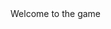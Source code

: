 <!DOCTYPE html>
<html lang="en" dir="ltr">
  <head>
    <meta charset="utf-8">
    <title>Rocke Paper Scissors Game</title>
  </head>
  <body>
    Welcome to the game
  </body>
</html>
